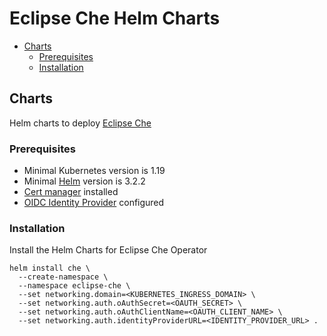 # Eclipse Che Helm Charts

- [Charts](#charts)
  - [Prerequisites](#prerequisites)
  - [Installation](#installation)


## Charts

Helm charts to deploy [Eclipse Che](https://www.eclipse.org/che/)

### Prerequisites

* Minimal Kubernetes version is 1.19
* Minimal [Helm](https://helm.sh/) version is 3.2.2
* [Cert manager](https://cert-manager.io/docs/installation/) installed
* [OIDC Identity Provider](https://kubernetes.io/docs/reference/access-authn-authz/authentication/#configuring-the-api-server) configured

### Installation
Install the Helm Charts for Eclipse Che Operator

```
helm install che \
  --create-namespace \ 
  --namespace eclipse-che \
  --set networking.domain=<KUBERNETES_INGRESS_DOMAIN> \
  --set networking.auth.oAuthSecret=<OAUTH_SECRET> \
  --set networking.auth.oAuthClientName=<OAUTH_CLIENT_NAME> \
  --set networking.auth.identityProviderURL=<IDENTITY_PROVIDER_URL> .
```
